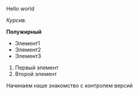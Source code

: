 Hello world

*Курсив.*

**Полужирный**

* Элемент1
* Элемент2
* Элемент3

1. Первый элемент
2. Второй элемент

Начинаем наше знакомство с контролем версий
